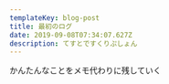 ```yaml
---
templateKey: blog-post
title: 最初のログ
date: 2019-09-08T07:34:07.627Z
description: てすとですくりぷしょん
---
```

かんたんなことをメモ代わりに残していく
